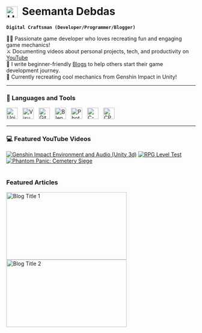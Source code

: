 <!--
**SeemantaDebdas/SeemantaDebdas** is a ✨ _special_ ✨ repository because its `README.md` (this file) appears on your GitHub profile.

Here are some ideas to get you started:

- 🔭 I’m currently working on ...
- 🌱 I’m currently learning ...
- 👯 I’m looking to collaborate on ...
- 🤔 I’m looking for help with ...
- 💬 Ask me about ...
- 📫 How to reach me: ...
- 😄 Pronouns: ...
- ⚡ Fun fact: ...
-->
# <img src="https://github.com/SeemantaDebdas/SeemantaDebdas/assets/68423533/5450af40-1447-4b43-8493-0063523d20c1" alt="User name" width="30" height="30" style="vertical-align: bottom; margin-right: 5px; margin-top: 5px;" /> Seemanta Debdas

**`Digital Craftsman (Developer/Programmer/Blogger)`**

🧙🏼 Passionate game developer who loves recreating fun and engaging game mechanics!<br/>
⚔️ Documenting videos about personal projects, tech, and productivity on [YouTube](https://www.youtube.com/@PortfolioAccount-ru8rn)<br/>
📜 I write beginner-friendly [Blogs](https://medium.com/@seemantadebdas) to help others start their game development journey.<br/>
🎯 Currently recreating cool mechanics from Genshin Impact in Unity!<br/>

---

### 🧰 Languages and Tools

<img align="left" alt="Unity" width="30px" style="padding-right:10px;" src="https://cdn.jsdelivr.net/gh/devicons/devicon@latest/icons/unity/unity-original.svg"/>
<img align="left" alt="Visual Studio" width="30px" style="padding-right:10px;" src="https://cdn.jsdelivr.net/gh/devicons/devicon@latest/icons/visualstudio/visualstudio-original.svg"/>
<img align="left" alt="Git" width="30px" style="padding-right:10px;" src="https://cdn.jsdelivr.net/gh/devicons/devicon@latest/icons/git/git-original.svg" />
<img align="left" alt="Blender" width="30px" style="padding-right:10px;" src="https://cdn.jsdelivr.net/gh/devicons/devicon@latest/icons/blender/blender-original.svg" />
<img align="left" alt="Photoshop" width="30px" style="padding-right:10px;" src="https://cdn.jsdelivr.net/gh/devicons/devicon@latest/icons/photoshop/photoshop-original.svg" />
<img align="left" alt="C-sharp" width="30px" style="padding-right:10px;" src="https://cdn.jsdelivr.net/gh/devicons/devicon@latest/icons/csharp/csharp-original.svg" />
<img align="left" alt="CPP" width="30px" style="padding-right:10px;" src="https://cdn.jsdelivr.net/gh/devicons/devicon@latest/icons/cplusplus/cplusplus-original.svg" />
<br/>
<br/>


---

### 💻 Featured YouTube Videos 
<!-- YouTube video cards from https://github.com/DenverCoder1/github-readme-youtube-cards -->
<!-- If you want to display the latest videos, then simply follow the instructions in the above repo. -->
<!-- If you however want to select which videos display, then you can manually generate the video link by changing the below parameters in angle brackets. -->
<!-- https://ytcards.demolab.com/?id=<video ID>&title=<video+title>&lang=en&timestamp=<video publish date in Unix time format>&background_color=%230d1117&title_color=%23ffffff&stats_color=%23dedede&max_title_lines=1&width=250&border_radius=5&duration=<video duration in seconds> "<video title>") -->
<!-- BEGIN YOUTUBE-CARDS -->

[![Genshin Impact Environment and Audio (Unity 3d)](https://ytcards.demolab.com/?id=eAeFn0kNlqA&title=Genshin+Impact+Environment+and+Audio+(Unity+3d)&lang=en&timestamp=1722470400&background_color=%230d1117&title_color=%23ffffff&stats_color=%23dedede&max_title_lines=1&width=250&border_radius=5&duration=70 "Genshin Impact Environment and Audio (Unity 3d)")](https://youtu.be/eAeFn0kNlqA?si=zPsMBc6ukNFlw_Yc)
[![RPG Level Test](https://ytcards.demolab.com/?id=p2X_nApiCA0&title=RPG+Level+Test&lang=en&timestamp=1716336000&background_color=%230d1117&title_color=%23ffffff&stats_color=%23dedede&max_title_lines=1&width=250&border_radius=5&duration=145 "RPG Level Test")](https://youtu.be/p2X_nApiCA0?si=wi8SC4Md0VXkSBV3)
[![Phantom Panic: Cemetery Siege](https://ytcards.demolab.com/?id=20ekUiqE_6g&title=Phantom+Panic:+Cemetery+Siege&lang=en&timestamp=1717545600&background_color=%230d1117&title_color=%23ffffff&stats_color=%23dedede&max_title_lines=1&width=250&border_radius=5&duration=65 "Phantom Panic: Cemetery Siege")](https://youtu.be/20ekUiqE_6g?si=pBVLCY9Sw4HCICll)
<!-- END YOUTUBE-CARDS -->

#

### Featured Articles

<a href="https://medium.com/eincode/trigonometry-for-game-development-34acca285ae3">
  <img src="https://github.com/SeemantaDebdas/SeemantaDebdas/assets/68423533/b78547c4-c687-49bf-ae24-b85f0e6e9267" alt="Blog Title 1" style="width: 320px; height: 180px;">
</a>

<a href="https://medium.com/eincode/getting-started-with-multiplayer-player-movement-f9f7f6a4217">
  <img src="https://github.com/SeemantaDebdas/SeemantaDebdas/assets/68423533/e13791d2-cb8c-4b1e-a8c6-2e445fe44b99" alt="Blog Title 2" style="width: 320px; height: 180px;">
</a>

<!--
### 📊 Stats

![Seemmanta's GitHub stats](https://github-readme-stats.vercel.app/api?username=seemantadebdas&show_icons=true&theme=gruvbox)

-->
